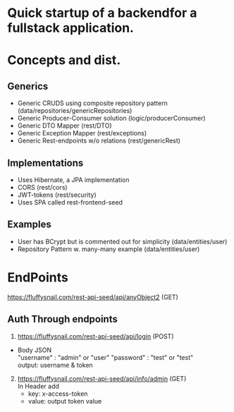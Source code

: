 # Quick startup of a backendfor a fullstack application. 

# Concepts and dist.

## Generics
* Generic CRUDS using composite repository pattern (data/repositories/genericRepositories)
* Generic Producer-Consumer solution (logic/producerConsumer)
* Generic DTO Mapper (rest/DTO)
* Generic Exception Mapper (rest/exceptions)
* Generic Rest-endpoints w/o relations (rest/genericRest)

## Implementations
* Uses Hibernate, a JPA implementation
* CORS (rest/cors)
* JWT-tokens (rest/security)
* Uses SPA called rest-frontend-seed

## Examples
* User has BCrypt but is commented out for simplicity (data/entities/user)
* Repository Pattern w. many-many example (data/entities/user)


# EndPoints
https://fluffysnail.com/rest-api-seed/api/anyObject2 (GET)

## Auth Through endpoints

1. https://fluffysnail.com/rest-api-seed/api/login (POST)
* Body JSON <br />
  "username" : "admin" or "user"
  "password" : "test" or "test" <br />
 output: username & token
 
2. https://fluffysnail.com/rest-api-seed/api/info/admin (GET) <br />
   In Header add
   - key: x-access-token
   - value: output token value
